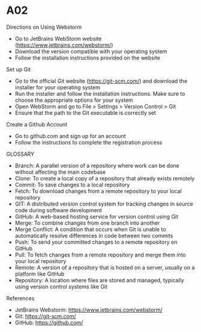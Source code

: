 # A02
Directions on Using Webstorm
  - Go to JetBrains WebStorm website (https://www.jetbrains.com/webstorm/)
  - Download the version compatible with your operating system
  - Follow the installation instructions provided on the website

Set up Git
  - Go to the official Git website (https://git-scm.com/) and download the installer for your operating system
  - Run the installer and follow the installation instructions. Make sure to choose the appropriate options for your system
  - Open WebStorm and go to File > Settings > Version Control > Git
  - Ensure that the path to the Git executable is correctly set

Create a Github Account
  - Go to github.com and sign up for an account
  - Follow the instructions to complete the registration process

GLOSSARY
  - Branch: A parallel version of a repository where work can be done without affecting the main codebase
  - Clone: To create a local copy of a repository that already exists remotely
  - Commit: To save changes to a local repository
  - Fetch: To download changes from a remote repository to your local repository
  - GIT: A distributed version control system for tracking changes in source code during software development
  - GitHub: A web-based hosting service for version control using Git
  - Merge: To combine changes from one branch into another
  - Merge Conflict: A condition that occurs when Git is unable to automatically resolve differences in code between two commits
  - Push: To send your committed changes to a remote repository on GitHub
  - Pull: To fetch changes from a remote repository and merge them into your local repository
  - Remote: A version of a repository that is hosted on a server, usually on a platform like GitHub
  - Repository: A location where files are stored and managed, typically using version control systems like Git

References
  - JetBrains Webstorm: https://www.jetbrains.com/webstorm/
  - Git: https://git-scm.com/
  - GitHub: https://github.com/
